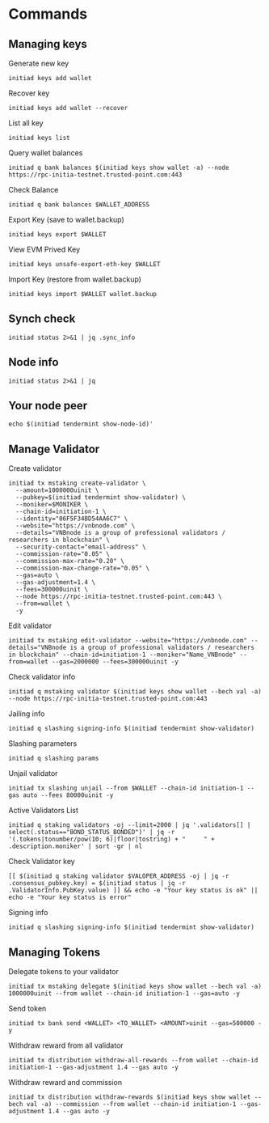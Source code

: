 # Commands

## Managing keys
Generate new key
```
initiad keys add wallet
```
Recover key
```
initiad keys add wallet --recover
```
List all key
```
initiad keys list
```
Query wallet balances
```
initiad q bank balances $(initiad keys show wallet -a) --node https://rpc-initia-testnet.trusted-point.com:443
```
Check Balance

```
initiad q bank balances $WALLET_ADDRESS
```
Export Key (save to wallet.backup)

```
initiad keys export $WALLET
```

View EVM Prived Key

```
initiad keys unsafe-export-eth-key $WALLET
```
Import Key (restore from wallet.backup)

```
initiad keys import $WALLET wallet.backup
```
## Synch check
```
initiad status 2>&1 | jq .sync_info
```
## Node info

```
initiad status 2>&1 | jq
```
## Your node peer

```
echo $(initiad tendermint show-node-id)'
```
## Manage Validator

Create validator
```
initiad tx mstaking create-validator \
  --amount=1000000uinit \
  --pubkey=$(initiad tendermint show-validator) \
  --moniker=$MONIKER \
  --chain-id=initiation-1 \
  --identity="06F5F34BD54AA6C7" \
  --website="https://vnbnode.com" \
  --details="VNBnode is a group of professional validators / researchers in blockchain" \
  --security-contact="email-address" \
  --commission-rate="0.05" \
  --commission-max-rate="0.20" \
  --commission-max-change-rate="0.05" \
  --gas=auto \
  --gas-adjustment=1.4 \
  --fees=300000uinit \
  --node https://rpc-initia-testnet.trusted-point.com:443 \
  --from=wallet \
  -y
```

Edit validator
```
initiad tx mstaking edit-validator --website="https://vnbnode.com" --details="VNBnode is a group of professional validators / researchers in blockchain" --chain-id=initiation-1 --moniker="Name_VNBnode" --from=wallet --gas=2000000 --fees=300000uinit -y
```
Check validator info
```
initiad q mstaking validator $(initiad keys show wallet --bech val -a) --node https://rpc-initia-testnet.trusted-point.com:443
```
Jailing info

```
initiad q slashing signing-info $(initiad tendermint show-validator)
```
Slashing parameters

```
initiad q slashing params
```
Unjail validator

```
initiad tx slashing unjail --from $WALLET --chain-id initiation-1 --gas auto --fees 80000uinit -y
```
Active Validators List

```
initiad q staking validators -oj --limit=2000 | jq '.validators[] | select(.status=="BOND_STATUS_BONDED")' | jq -r '(.tokens|tonumber/pow(10; 6)|floor|tostring) + " 	 " + .description.moniker' | sort -gr | nl
```
Check Validator key

```
[[ $(initiad q staking validator $VALOPER_ADDRESS -oj | jq -r .consensus_pubkey.key) = $(initiad status | jq -r .ValidatorInfo.PubKey.value) ]] && echo -e "Your key status is ok" || echo -e "Your key status is error"
```
Signing info

```
initiad q slashing signing-info $(initiad tendermint show-validator) 
```

## Managing Tokens
Delegate tokens to your validator
```
initiad tx mstaking delegate $(initiad keys show wallet --bech val -a)  1000000uinit --from wallet --chain-id initiation-1 --gas=auto -y
```
Send token
```
initiad tx bank send <WALLET> <TO_WALLET> <AMOUNT>uinit --gas=500000 -y
```
Withdraw reward from all validator
```
initiad tx distribution withdraw-all-rewards --from wallet --chain-id initiation-1 --gas-adjustment 1.4 --gas auto -y
```
Withdraw reward and commission
```
initiad tx distribution withdraw-rewards $(initiad keys show wallet --bech val -a) --commission --from wallet --chain-id initiation-1 --gas-adjustment 1.4 --gas auto -y
```

